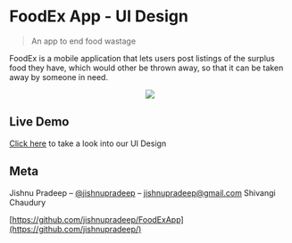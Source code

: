 # FoodEx App - UI Design
> An app to end food wastage

FoodEx is a mobile application that lets users post listings of the surplus food they have, which would other be thrown away, so that it can be taken away by someone in need. 

<p align="center">
  <img src="http://i64.tinypic.com/iqljs7.png">
</p>

## Live Demo

 [Click here](https://jishnupradeep.github.io/FoodExApp/) to take a look into our UI Design


## Meta

Jishnu Pradeep – [@jishnupradeep](https://twitter.com/jishnupradeep) – jishnupradeep@gmail.com
Shivangi Chaudury

[https://github.com/jishnupradeep/FoodExApp](https://github.com/jishnupradeep/)
